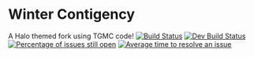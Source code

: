  # Winter Contigency

A Halo themed fork using TGMC code!
 [![Build Status](https://travis-ci.org/Winter-Contingency/Winter-Contingency.svg?branch=master)](https://travis-ci.org/github/Winter-Contingency/Winter-Contingency)
 [![Dev Build Status](https://travis-ci.org/Winter-Contingency/Winter-Contingency.svg?branch=dev)](https://travis-ci.org/github/Winter-Contingency/Winter-Contingency) [![Percentage of issues still open](http://isitmaintained.com/badge/open/Winter-Contingency/Winter-Contingency.svg)](http://isitmaintained.com/project/Winter-Contingency/Winter-Contingency "Percentage of issues still open") [![Average time to resolve an issue](http://isitmaintained.com/badge/resolution/Winter-Contingency/Winter-Contingency.svg)](http://isitmaintained.com/project/Winter-Contingency/Winter-Contingency "Average time to resolve an issue")
 
